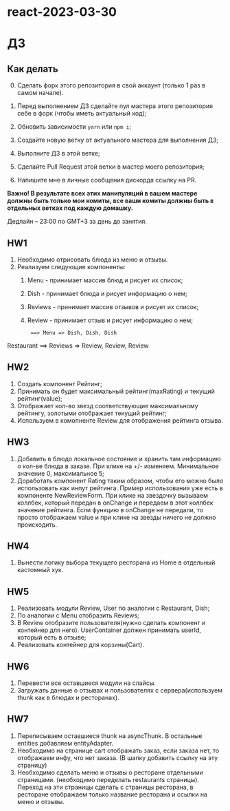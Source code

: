 # react-2023-03-30

# ДЗ

## Как делать

0. Сделать форк этого репозитория в свой аккаунт (только 1 раз в самом начале).

1. Перед выполнением ДЗ сделайте пул мастера этого репозитория себе в форк (чтобы иметь актуальный код);
2. Обновить зависимости `yarn` или `npm i`;
3. Создайте новую ветку от актуального мастера для выполнения ДЗ;
4. Выполните ДЗ в этой ветке;
5. Сделайте Pull Request этой ветки в мастер моего репозитория;
6. Напишите мне в личные сообщения дискорда ссылку на PR.

**Важно! В результате всех этих манипуляций в вашем мастере должны быть только мои комиты, все ваши комиты должны быть в отдельных ветках под каждую домашку.**

Дедлайн – 23:00 по GMT+3 за день до занятия.


## HW1
1. Необходимо отрисовать блюда из меню и отзывы.
2. Реализуем следующие компоненты:
    1. Menu - принимает массив блюд и рисует их список;
    2. Dish - принимает блюда и рисует информацию о нем;
    3. Reviews - принимает массив отзывов и рисует их список;
    4. Review - принимает отзыв и рисует информацию о нем;


            ==> Menu => Dish, Dish, Dish
Restaurant 
            ==> Reviews => Review, Review, Review

## HW2

1. Создать компонент Рейтинг;
2. Принимать он будет максимальный рейтинг(maxRating) и текущий рейтинг(value);
3. Отображает кол-во звезд соответствующие максимальному рейтингу, золотыми отображает текущий рейтинг;
4. Используем в комопненте Review для отображения рейтинга отзыва.

## HW3

1. Добавить в блюдо локальное состояние и хранить там информацию о кол-ве блюда в заказе. При клике на +/- изменяем. Минимальное значение 0, максимальное 5;
2. Доработать компонент Rating таким образом, чтобы его можно было использовать как инпут рейтинга. Пример использования уже есть в компоненте NewReviewForm. При клике на звездочку вызываем коллбек, который передан в onChange и передаем в этот коллбек значение рейтинга. Если функцию в onChange не передали, то просто отображаем value и при клике на звезды ничего не должно происходить.

## HW4

1. Вынести логику выбора текущего ресторана из Home в отдельный кастомный хук.

## HW5

1. Реализовать модули Review, User по аналогии с Restaurant, Dish;
2. По аналогии с Menu отобразить Reviews;
3. В Review отобразите пользователя(нужно сделать компонент и контейнер для него). UserContainer должен принимать userId, который есть в отзыве;
4. Реализовать контейнер для корзины(Cart).

## HW6

1. Перевести все оставшиеся модули на слайсы.
2. Загружать данные о отзывах и пользователях с сервера(используем thunk как в блюдах и ресторанах).

## HW7

1. Переписываем оставшиеся thunk на asyncThunk. В остальные entities добавляем entityAdapter.
2. Необходимо на странице cart отображать заказ, если заказа нет, то отображаем инфу, что нет заказа. (В шапку добавить ссылку на эту страницу)
3. Необходимо сделать меню и отзывы о ресторане отдельными страницами. (необходимо переделать restaurants страницы). 
   Переход на эти страницы сделать с страницы ресторана, в ресторане отображаем только название ресторана и ссылки на меню и отзывы.
